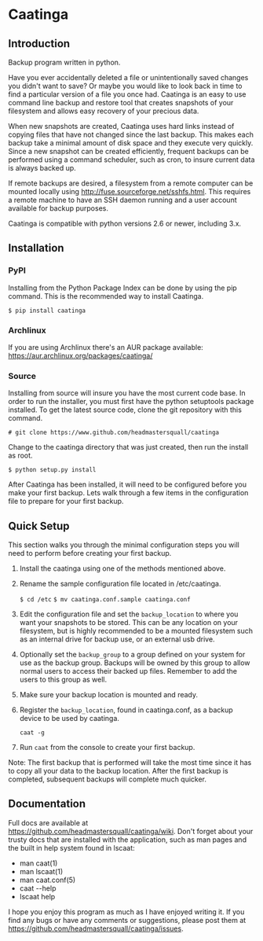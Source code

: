 Caatinga
========

## Introduction
Backup program written in python.

Have you ever accidentally deleted a file or unintentionally saved changes
you didn't want to save?  Or maybe you would like to look back in time to
find a particular version of a file you once had.  Caatinga is an easy to use
command line backup and restore tool that creates snapshots of your filesystem
and allows easy recovery of your precious data.

When new snapshots are created, Caatinga uses hard links instead of copying
files that have not changed since the last backup.  This makes each backup
take a minimal amount of disk space and they execute very quickly.  Since a
new snapshot can be created efficiently, frequent backups can be performed
using a command scheduler, such as cron, to insure current data is always
backed up.

If remote backups are desired, a filesystem from a remote computer can be
mounted locally using http://fuse.sourceforge.net/sshfs.html.  This requires
a remote machine to have an SSH daemon running and a user account available
for backup purposes.

Caatinga is compatible with python versions 2.6 or newer, including 3.x.


## Installation

### PyPI
Installing from the Python Package Index can be done by using the pip command.
This is the recommended way to install Caatinga.

`$ pip install caatinga`

### Archlinux
If you are using Archlinux there's an AUR package available:
https://aur.archlinux.org/packages/caatinga/

### Source
Installing from source will insure you have the most current code base.  In
order to run the installer, you must first have the python setuptools package
installed.  To get the latest source code, clone the git repository with this
command.

`# git clone https://www.github.com/headmastersquall/caatinga`

Change to the caatinga directory that was just created, then run the install
as root.

`$ python setup.py install`

After Caatinga has been installed, it will need to be configured before you
make your first backup.  Lets walk through a few items in the configuration
file to prepare for your first backup.


## Quick Setup
This section walks you through the minimal configuration steps you will need
to perform before creating your first backup.

  1.  Install the caatinga using one of the methods mentioned above.

  2.  Rename the sample configuration file located in /etc/caatinga.

      `$ cd /etc`
      `$ mv caatinga.conf.sample caatinga.conf`

  3.  Edit the configuration file and set the `backup_location` to where you
      want your snapshots to be stored.  This can be any location on your
      filesystem, but is highly recommended to be a mounted filesystem such
      as an internal drive for backup use, or an external usb drive.

  4.  Optionally set the `backup_group` to a group defined on your system for
      use as the backup group.  Backups will be owned by this group to allow
      normal users to access their backed up files.  Remember to add the users
      to this group as well.

  5.  Make sure your backup location is mounted and ready.

  6.  Register the `backup_location`, found in caatinga.conf, as a backup
      device to be used by caatinga.

      `caat -g`

  7.  Run `caat` from the console to create your first backup.

Note: The first backup that is performed will take the most time since it has to
copy all your data to the backup location.  After the first backup is
completed, subsequent backups will complete much quicker.


## Documentation
Full docs are available at https://github.com/headmastersquall/caatinga/wiki.
Don't forget about your trusty docs that are installed with the application,
such as man pages and the built in help system found in lscaat:

  * man caat(1)
  * man lscaat(1)
  * man caat.conf(5)
  * caat --help
  * lscaat help


I hope you enjoy this program as much as I have enjoyed writing it.
If you find any bugs or have any comments or suggestions, please post them at
https://github.com/headmastersquall/caatinga/issues.

